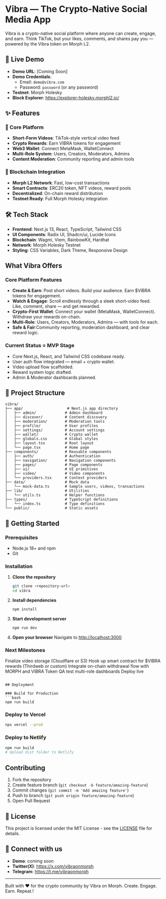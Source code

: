 # Vibra — The Crypto-Native Social Media App

Vibra is a crypto-native social platform where anyone can create, engage, and earn.
Think TikTok, but your likes, comments, and shares pay you — powered by the Vibra token on Morph L2.

## 🚀 Live Demo

- **Demo URL**: [Coming Soon]
- **Demo Credentials**: 
  - Email: `demo@vibra.com`
  - Password: `password` (or any password)
- **Testnet**: Morph Holesky
- **Block Explorer**: https://explorer-holesky.morphl2.io/

## ✨ Features

### 🎥 Core Platform
- **Short-Form Videos**: TikTok-style vertical video feed
- **Crypto Rewards**: Earn VIBRA tokens for engagement
- **Web3 Wallet**: Connect MetaMask, WalletConnect
- **Multi-Role System**: Users, Creators, Moderators, Admins
- **Content Moderation**: Community reporting and admin tools

### 🔗 Blockchain Integration
- **Morph L2 Network**: Fast, low-cost transactions
- **Smart Contracts**: ERC20 token, NFT videos, reward pools
- **Decentralized**: On-chain reward distribution
- **Testnet Ready**: Full Morph Holesky integration

## 🛠 Tech Stack

- **Frontend**: Next.js 13, React, TypeScript, Tailwind CSS
- **UI Components**: Radix UI, Shadcn/ui, Lucide Icons
- **Blockchain**: Wagmi, Viem, RainbowKit, Hardhat
- **Network**: Morph Holesky Testnet
- **Styling**: CSS Variables, Dark Theme, Responsive Design

## What Vibra Offers

### Core Platform Features
- **Create & Earn**:  Post short videos. Build your audience. Earn $VIBRA tokens for engagement.
- **Watch & Engage**: Scroll endlessly through a sleek short-video feed. Like, comment, share — and get rewarded.
- **Crypto-First Wallet**: Connect your wallet (MetaMask, WalletConnect). Withdraw your rewards on-chain.
- **Multi-Role**: Users, Creators, Moderators, Admins — with tools for each.
- **Safe & Fair**:Community reporting, moderation dashboard, and clear reward logic.

### Current Status = MVP Stage
- Core Next.js, React, and Tailwind CSS codebase ready.
- User auth flow integrated — email + crypto wallet.
- Video upload flow scaffolded.
- Reward system logic drafted.
- Admin & Moderator dashboards planned.

## 📁 Project Structure

```
vibra/
├── app/                    # Next.js app directory
│   ├── admin/             # Admin dashboard
│   ├── discover/          # Content discovery
│   ├── moderation/        # Moderation tools
│   ├── profile/           # User profiles
│   ├── settings/          # Account settings
│   ├── wallet/            # Crypto wallet
│   ├── globals.css        # Global styles
│   ├── layout.tsx         # Root layout
│   └── page.tsx           # Home page
├── components/            # Reusable components
│   ├── auth/              # Authentication
│   ├── navigation/        # Navigation components
│   ├── pages/             # Page components
│   ├── ui/                # UI primitives
│   ├── video/             # Video components
│   └── providers.tsx      # Context providers
├── data/                  # Mock data
│   └── mock-data.ts       # Sample users, videos, transactions
├── lib/                   # Utilities
│   └── utils.ts           # Helper functions
├── types/                 # TypeScript definitions
│   └── index.ts           # Type definitions
└── public/                # Static assets
```

## 🏁 Getting Started

### Prerequisites
- Node.js 18+ and npm
- Git

### Installation

1. **Clone the repository**
   ```bash
   git clone <repository-url>
   cd vibra
   ```

2. **Install dependencies**
   ```bash
   npm install
   ```

3. **Start development server**
   ```bash
   npm run dev
   ```

4. **Open your browser**
   Navigate to [http://localhost:3000](http://localhost:3000)

### Next Milestones
 Finalize video storage (Cloudflare or S3)
 Hook up smart contract for $VIBRA rewards (Thirdweb or custom)
 Integrate on-chain withdrawal flow with MORPH and VIBRA Token
 QA test multi-role dashboards
 Deploy live
 
```

## Deployment

### Build for Production
```bash
npm run build
```

### Deploy to Vercel
```bash
npx vercel --prod
```

### Deploy to Netlify
```bash
npm run build
# Upload dist folder to Netlify
```

## Contributing

1. Fork the repository
2. Create feature branch (`git checkout -b feature/amazing-feature`)
3. Commit changes (`git commit -m 'Add amazing feature'`)
4. Push to branch (`git push origin feature/amazing-feature`)
5. Open Pull Request

## 📄 License

This project is licensed under the MIT License - see the [LICENSE](LICENSE) file for details.

## 🔗 Connect with us

- **Demo**: coming soon
- **Twitter(X)**: https://x.com/vibraonmorph
- **Telegram**: https://t.me/vibraonmorph


---

Built with ❤️ for the crypto community by Vibra on Morph. Create. Engage. Earn. Repeat.!